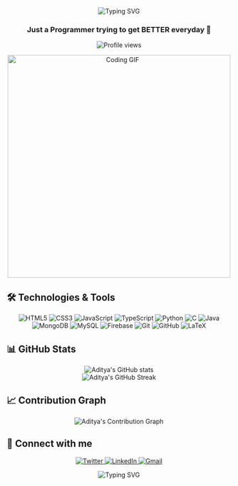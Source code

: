 <div align="center">
  <img src="https://readme-typing-svg.herokuapp.com?font=Fira+Code&weight=500&size=40&pause=1000&color=39D353&center=true&vCenter=true&width=600&height=100&lines=Hi+there!+I'm+Aditya+V+Kamath;Welcome+to+my+GitHub+Profile!" alt="Typing SVG" />
</div>

<h3 align="center">Just a Programmer trying to get BETTER everyday 🚀</h3>

<p align="center">
  <img src="https://komarev.com/ghpvc/?username=adityavkamath&label=Profile%20views&color=39D353&style=flat" alt="Profile views" />
</p>

<div align="center">
  <img src="https://media.giphy.com/media/qgQUggAC3Pfv687qPC/giphy.gif" alt="Coding GIF" width="500"/>
</div>

## 🛠️ Technologies & Tools

<p align="center">
  <img src="https://img.shields.io/badge/HTML5-E34F26?style=for-the-badge&logo=html5&logoColor=white" alt="HTML5" />
  <img src="https://img.shields.io/badge/CSS3-1572B6?style=for-the-badge&logo=css3&logoColor=white" alt="CSS3" />
  <img src="https://img.shields.io/badge/JavaScript-F7DF1E?style=for-the-badge&logo=javascript&logoColor=black" alt="JavaScript" />
  <img src="https://img.shields.io/badge/TypeScript-007ACC?style=for-the-badge&logo=typescript&logoColor=white" alt="TypeScript" />
  <img src="https://img.shields.io/badge/Python-3776AB?style=for-the-badge&logo=python&logoColor=white" alt="Python" />
  <img src="https://img.shields.io/badge/C-00599C?style=for-the-badge&logo=c&logoColor=white" alt="C" />
  <img src="https://img.shields.io/badge/Java-ED8B00?style=for-the-badge&logo=java&logoColor=white" alt="Java" />
  <img src="https://img.shields.io/badge/MongoDB-4EA94B?style=for-the-badge&logo=mongodb&logoColor=white" alt="MongoDB" />
  <img src="https://img.shields.io/badge/MySQL-00000F?style=for-the-badge&logo=mysql&logoColor=white" alt="MySQL" />
  <img src="https://img.shields.io/badge/Firebase-FFCA28?style=for-the-badge&logo=firebase&logoColor=black" alt="Firebase" />
  <img src="https://img.shields.io/badge/Git-F05032?style=for-the-badge&logo=git&logoColor=white" alt="Git" />
  <img src="https://img.shields.io/badge/GitHub-100000?style=for-the-badge&logo=github&logoColor=white" alt="GitHub" />
  <img src="https://img.shields.io/badge/LaTeX-47A141?style=for-the-badge&logo=LaTeX&logoColor=white" alt="LaTeX" />
</p>

## 📊 GitHub Stats

<div align="center">
  <img src="https://github-readme-stats.vercel.app/api?username=adityavkamath&show_icons=true&theme=github_dark" alt="Aditya's GitHub stats" />
</div>

<div align="center">
  <img src="https://github-readme-streak-stats.herokuapp.com/?user=adityavkamath&theme=github-dark" alt="Aditya's GitHub Streak" />
</div>

## 📈 Contribution Graph

<div align="center">
  <img src="https://github-readme-activity-graph.vercel.app/graph?username=adityavkamath&theme=github-compact" alt="Aditya's Contribution Graph" />
</div>

## 🤝 Connect with me

<p align="center">
  <a href="https://twitter.com/adityavkamath" target="_blank">
    <img src="https://img.shields.io/badge/Twitter-1DA1F2?style=for-the-badge&logo=twitter&logoColor=white" alt="Twitter" />
  </a>
  <a href="https://linkedin.com/in/adityavkamath" target="_blank">
    <img src="https://img.shields.io/badge/LinkedIn-0077B5?style=for-the-badge&logo=linkedin&logoColor=white" alt="LinkedIn" />
  </a>
  <a href="mailto:adityavkamath00@gmail.com">
    <img src="https://img.shields.io/badge/Gmail-D14836?style=for-the-badge&logo=gmail&logoColor=white" alt="Gmail" />
  </a>
</p>

<div align="center">
  <img src="https://readme-typing-svg.herokuapp.com?font=Fira+Code&weight=500&size=40&pause=1000&color=39D353&center=true&vCenter=true&width=600&height=100&lines=Thanks+for+visiting!;Let's+connect+and+code+together!" alt="Typing SVG" />
</div>


